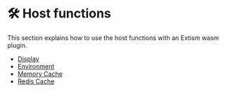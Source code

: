# 🛠️ Host functions

This section explains how to use the host functions with an Extism wasm plugin.

- [Display](display.md)
- [Environment](env.md)
- [Memory Cache](mem.md)
- [Redis Cache](redis.md)
